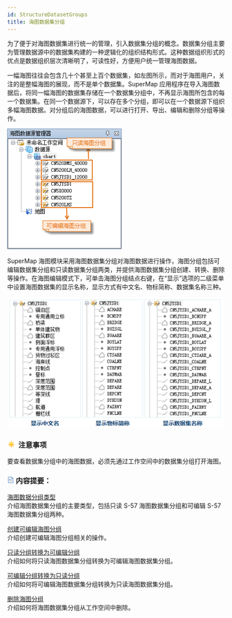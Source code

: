 ```yaml
---
id: StructureDatasetGroups
title: 海图数据集分组
---
```

为了便于对海图数据集进行统一的管理，引入数据集分组的概念。数据集分组主要为管理数据源中的数据集构建的一种逻辑化的组织结构形式。这种数据组织形式的优点是数据组织层次清晰明了，可读性好，方便用户统一管理海图数据。

一幅海图往往会包含几十个甚至上百个数据集，如左图所示，而对于海图用户，关注的是整幅海图的展现，而不是单个数据集。SuperMap 应用程序在导入海图数据后，将同一幅海图的数据集存储在一个数据集分组中，不再显示海图所包含的每一个数据集。在同一个数据源下，可以存在多个分组，即可以在一个数据源下组织多幅海图数据。对分组后的海图数据，可以进行打开、导出、编辑和删除分组等操作。

![](img/DatasetGroup.png)  
  
SuperMap 海图模块采用海图数据集分组对海图数据进行操作，海图分组包括可编辑数据集分组和只读数据集分组两类，并提供海图数据集分组创建、转换、删除等操作。在海图编辑模式下，可单击海图分组结点右键，在“显示”选项的二级菜单中设置海图数据集的显示名称，显示方式有中文名、物标简称、数据集名称三种。

![](img/GroupVisualization1.png)  
  
### ![](../../img/note.png) 注意事项

要查看数据集分组中的海图数据，必须先通过工作空间中的数据集分组打开海图。

### ![](../../img/read.gif) 内容提要：

[海图数据分组类型](GroupsType.html)  
介绍海图数据集分组的主要类型，包括只读 S-57 海图数据集分组和可编辑 S-57 海图数据集分组两种。

[创建可编辑海图分组](CreatEditGroup.html)  
介绍创建可编辑海图分组相关的操作。

[只读分组转换为可编辑分组](ReadToEdit.html)  
介绍如何将只读海图数据集分组转换为可编辑海图数据集分组。

[可编辑分组转换为只读分组](EditToRead.html)  
介绍如何将可编辑海图数据集分组转换为只读海图数据集分组。

[删除海图分组](DeleteGroup.html)  
介绍如何将海图数据集分组从工作空间中删除。